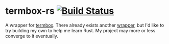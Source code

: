 termbox-rs [![Build Status](https://travis-ci.org/sodaplayer/termbox-rs.svg?branch=master)](https://travis-ci.org/sodaplayer/termbox-rs)
==========
A wrapper for [termbox](https://github.com/nsf/termbox/).
There already exists another [wrapper](https://github.com/shinichy/rust-termbox),
but I'd like to try building my own to help me learn Rust.
My project may more or less converge to it eventually.
